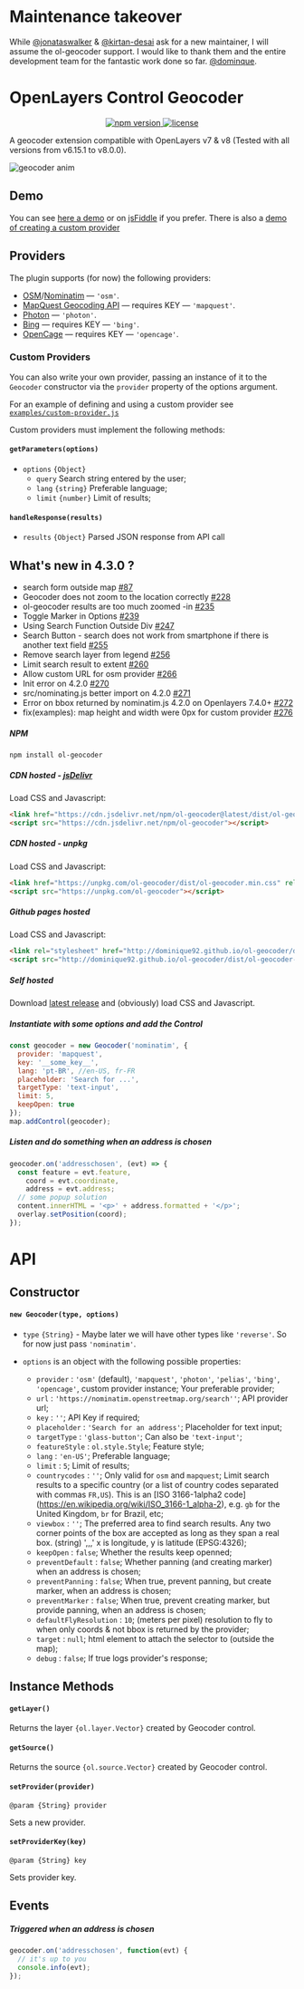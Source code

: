 # Maintenance takeover
While [@jonataswalker](https://github.com/jonataswalker) & [@kirtan-desai](https://github.com/kirtan-desai)
ask for a new maintainer, I will assume the ol-geocoder support.
I would like to thank them and the entire development team for the fantastic work done so far.
[@dominque](https://github.com/Dominique92).

# OpenLayers Control Geocoder
<p align="center">
  <a href="https://www.npmjs.com/package/ol-geocoder">
    <img src="https://img.shields.io/npm/v/ol-geocoder.svg" alt="npm version">
  </a>
  <a href="https://github.com/Dominique92/ol-geocoder/blob/master/LICENSE">
    <img src="https://img.shields.io/npm/l/ol-geocoder.svg" alt="license">
  </a>
</p>

A geocoder extension compatible with OpenLayers v7 & v8 (Tested with all versions from v6.15.1 to v8.0.0).

![geocoder anim](https://raw.githubusercontent.com/Dominique92/ol-geocoder/screenshots/images/anim.gif)

## Demo
You can see [here a demo](http://dominique92.github.io/ol-geocoder/examples/control-nominatim.html)
or on [jsFiddle](http://jsfiddle.net/Dominique92/c4qv9afb/) if you prefer.
There is also a [demo of creating a custom provider](http://dominique92.github.io/ol-geocoder/examples/custom-provider.html)

## Providers
The plugin supports (for now) the following providers:

* [OSM](https://www.openstreetmap.org/)/[Nominatim](https://nominatim.org/) &mdash; `'osm'`.
* [MapQuest Geocoding API](https://developer.mapquest.com/documentation/geocoding-api/) &mdash; requires KEY  &mdash; `'mapquest'`.
* [Photon](https://photon.komoot.io/)  &mdash; `'photon'`.
* [Bing](https://docs.microsoft.com/en-us/bingmaps/rest-services/) &mdash; requires KEY  &mdash; `'bing'`.
* [OpenCage](https://opencagedata.com/) &mdash; requires KEY  &mdash; `'opencage'`.

### Custom Providers
You can also write your own provider, passing an instance of it to the `Geocoder` constructor via the `provider` property of the options argument.

For an example of defining and using a custom provider see [`examples/custom-provider.js`](examples/custom-provider.js)

Custom providers must implement the following methods:

#### `getParameters(options)`
* `options` `{Object}`
    * `query` Search string entered by the user;
    * `lang` `{string}` Preferable language;
    * `limit` `{number}` Limit of results;

#### `handleResponse(results)`
* `results` `{Object}` Parsed JSON response from API call

## What's new in 4.3.0 ?
* search form outside map [#87](https://github.com/Dominique92/ol-geocoder/issues/87)
* Geocoder does not zoom to the location correctly [#228](https://github.com/Dominique92/ol-geocoder/issues/228)
* ol-geocoder results are too much zoomed -in [#235](https://github.com/Dominique92/ol-geocoder/issues/235)
* Toggle Marker in Options [#239](https://github.com/Dominique92/ol-geocoder/issues/239)
* Using Search Function Outside Div [#247](https://github.com/Dominique92/ol-geocoder/issues/247)
* Search Button - search does not work from smartphone if there is another text field [#255](https://github.com/Dominique92/ol-geocoder/issues/255)
* Remove search layer from legend [#256](https://github.com/Dominique92/ol-geocoder/issues/256)
* Limit search result to extent [#260](https://github.com/Dominique92/ol-geocoder/issues/260)
* Allow custom URL for osm provider [#266](https://github.com/Dominique92/ol-geocoder/issues/266)
* Init error on 4.2.0 [#270](https://github.com/Dominique92/ol-geocoder/issues/270)
* src/nominating.js better import on 4.2.0 [#271](https://github.com/Dominique92/ol-geocoder/issues/271)
* Error on bbox returned by nominatim.js 4.2.0 on Openlayers 7.4.0+ [#272](https://github.com/Dominique92/ol-geocoder/issues/272)
* fix(examples): map height and width were 0px for custom provider [#276](https://github.com/Dominique92/ol-geocoder/issues/276)
 
##### NPM
`npm install ol-geocoder`

##### CDN hosted - [jsDelivr](https://www.jsdelivr.com/package/npm/ol-geocoder)
Load CSS and Javascript:
```HTML
<link href="https://cdn.jsdelivr.net/npm/ol-geocoder@latest/dist/ol-geocoder.min.css" rel="stylesheet">
<script src="https://cdn.jsdelivr.net/npm/ol-geocoder"></script>
```

##### CDN hosted - unpkg
Load CSS and Javascript:
```HTML
<link href="https://unpkg.com/ol-geocoder/dist/ol-geocoder.min.css" rel="stylesheet">
<script src="https://unpkg.com/ol-geocoder"></script>
```

##### Github pages hosted
Load CSS and Javascript:
```HTML
<link rel="stylesheet" href="http://dominique92.github.io/ol-geocoder/dist/ol-geocoder.css">
<script src="http://dominique92.github.io/ol-geocoder/dist/ol-geocoder-debug.js"></script>
```

##### Self hosted
Download [latest release](https://github.com/Dominique92/ol-geocoder/releases/latest) and (obviously) load CSS and Javascript.

##### Instantiate with some options and add the Control
```javascript
const geocoder = new Geocoder('nominatim', {
  provider: 'mapquest',
  key: '__some_key__',
  lang: 'pt-BR', //en-US, fr-FR
  placeholder: 'Search for ...',
  targetType: 'text-input',
  limit: 5,
  keepOpen: true
});
map.addControl(geocoder);
```

##### Listen and do something when an address is chosen
```javascript
geocoder.on('addresschosen', (evt) => {
  const feature = evt.feature,
    coord = evt.coordinate,
    address = evt.address;
  // some popup solution
  content.innerHTML = '<p>' + address.formatted + '</p>';
  overlay.setPosition(coord);
});
```

# API

## Constructor

#### `new Geocoder(type, options)`

- `type` `{String}` - Maybe later we will have other types like `'reverse'`. So for now just pass `'nominatim'`.

- `options` is an object with the following possible properties:
  * `provider`             : `'osm'` (default), `'mapquest'`, `'photon'`, `'pelias'`, `'bing'`, `'opencage'`, custom provider instance; Your preferable provider;
  * `url`                  : `'https://nominatim.openstreetmap.org/search''`; API provider url;
  * `key`                  : `''`; API Key if required;
  * `placeholder`          : `'Search for an address'`; Placeholder for text input;
  * `targetType`           : `'glass-button'`; Can also be `'text-input'`;
  * `featureStyle`         : `ol.style.Style`; Feature style;
  * `lang`                 : `'en-US'`; Preferable language;
  * `limit`                : `5`; Limit of results;
  * `countrycodes`         : `''`; Only valid for `osm` and `mapquest`; Limit search results to a specific country (or a list of country codes separated with commas `FR,US`). This is an [ISO 3166-1alpha2 code] (https://en.wikipedia.org/wiki/ISO_3166-1_alpha-2), e.g. `gb` for the United Kingdom, `br` for Brazil, etc;
  * `viewbox`              : `''`; The preferred area to find search results. Any two corner points of the box are accepted as long as they span a real box. (string) '<x1>,<y1>,<x2>,<y2>' x is longitude, y is latitude (EPSG:4326);
  * `keepOpen`             : `false`; Whether the results keep openned;
  * `preventDefault`       : `false`; Whether panning (and creating marker) when an address is chosen;
  * `preventPanning`       : `false`; When true, prevent panning, but create marker, when an address is chosen;
  * `preventMarker`        : `false`; When true, prevent creating marker, but provide panning, when an address is chosen;
  * `defaultFlyResolution` : `10`; (meters per pixel) resolution to fly to when only coords & not bbox is returned by the provider;
  * `target`               : `null`; html element to attach the selector to (outside the map);
  * `debug`                : `false`; If true logs provider's response;

## Instance Methods

#### `getLayer()`
Returns the layer `{ol.layer.Vector}` created by Geocoder control.

#### `getSource()`
Returns the source `{ol.source.Vector}` created by Geocoder control.

#### `setProvider(provider)`

`@param {String} provider`

Sets a new provider.

#### `setProviderKey(key)`

`@param {String} key`

Sets provider key.

## Events

##### Triggered when an address is chosen
```javascript
geocoder.on('addresschosen', function(evt) {
  // it's up to you
  console.info(evt);
});
```
